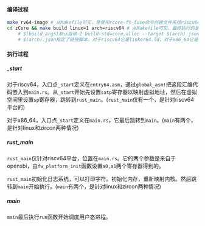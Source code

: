 #### 编译过程

```bash
make rv64-image	# 从Makefile可见，是使用rcore-fs-fuse命令创建文件系统riscv64.img，文件系统的内容来自于rootfs目录。
cd zCore && make build linux=1 arch=riscv64	# 从Makefile可见，最终执行的是cargo build $(build_args)
	# $(build_args)默认自带-Z build-std=core,alloc --target $(arch).json，还会附加其它参数，这是由make build的参数引入的，比如linux=1会引入--features linux，比如arch=riscv64且没有指定board的值会引入--features board_qemu等
	# $(arch).json指定了链接脚本，对于riscv64它是linker64.ld，对于x86_64它是linker.ld，在链接脚本里指定内核入口点为_start
```

#### 执行过程

##### _start

对于riscv64，入口点`_start`定义在`entry64.asm`，通过`global_asm!`把这段汇编代码嵌入到`main.rs`。从`_start`开始先设置`satp`寄存器以映射虚拟地址，然后在虚拟空间里设置`sp`寄存器，跳转到`rust_main`。(`rust_main`仅有一个，是针对riscv64平台的)

对于x86_64，入口点`_start`定义在`main.rs`，它最后跳转到`main`。(`main`有两个，是针对linux和zircon两种情况)

##### rust_main

`rust_main`仅针对riscv64平台，位置在`main.rs`。它的两个参数是来自于opensbi，由`fw_platform_init`函数设置`a0,a1`两个寄存器得到的。

`rust_main`初始化日志系统，可以打印字符。初始化内存，重新映射内核。然后跳转到`main`开始执行。(`main`有两个，是针对linux和zircon两种情况)

##### main

`main`最后执行`run`函数开始调度用户态进程。